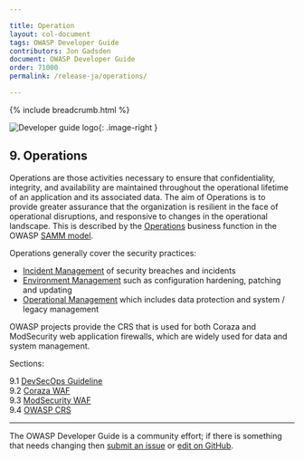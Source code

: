 ```yaml
---

title: Operation
layout: col-document
tags: OWASP Developer Guide
contributors: Jon Gadsden
document: OWASP Developer Guide
order: 71000
permalink: /release-ja/operations/

---
```


{% include breadcrumb.html %}

<style type="text/css">
.image-right {
  height: 180px;
  display: block;
  margin-left: auto;
  margin-right: auto;
  float: right;
}
</style>

![Developer guide logo](../../assets/images/dg_logo.png "OWASP Developer Guide"){: .image-right }

## 9. Operations

Operations are those activities necessary to ensure that confidentiality, integrity, and availability
are maintained throughout the operational lifetime of an application and its associated data.
The aim of Operations is to provide greater assurance that the organization is resilient
in the face of operational disruptions, and responsive to changes in the operational landscape.
This is described by the [Operations][sammo] business function in the OWASP [SAMM model][samm].

Operations generally cover the security practices:

* [Incident Management][sammoim] of security breaches and incidents
* [Environment Management][sammoem] such as configuration hardening, patching and updating
* [Operational Management][sammoom] which includes data protection and system / legacy management

OWASP projects provide the CRS that is used for both Coraza and ModSecurity web application firewalls,
which are widely used for data and system management.

Sections:

9.1 [DevSecOps Guideline](01-devsecops.md)  
9.2 [Coraza WAF](02-coraza.md)  
9.3 [ModSecurity WAF](03-modsecurity.md)  
9.4 [OWASP CRS](04-crs.md)  

----

The OWASP Developer Guide is a community effort; if there is something that needs changing
then [submit an issue][issue1100] or [edit on GitHub][edit1100].

[edit1100]: https://github.com/OWASP/www-project-developer-guide/blob/main/draft/11-operations/toc.md
[issue1100]: https://github.com/OWASP/www-project-developer-guide/issues/new?labels=enhancement&template=request.md&title=Update:%2011-operations/00-toc
[samm]: https://owaspsamm.org/about/
[sammo]: https://owaspsamm.org/model/operations/
[sammoem]: https://owaspsamm.org/model/operations/environment-management/
[sammoim]: https://owaspsamm.org/model/operations/incident-management
[sammoom]: https://owaspsamm.org/model/operations/operational-management/
